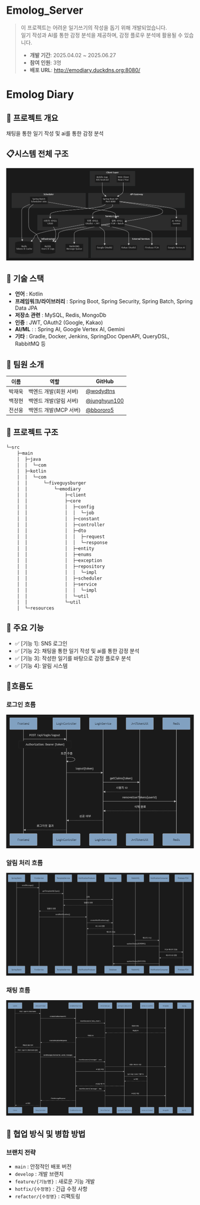 # Emolog_Server

> 이 프로젝트는 어려운 일기쓰기의 작성을 돕기 위해 개발되었습니다.  
> 일기 작성과 AI를 통한 감정 분석을 제공하며, 감정 플로우 분석에 활용될 수 있습니다.  
>  
> - **개발 기간**: 2025.04.02 ~ 2025.06.27  
> - **참여 인원**: 3명  
> - **배포 URL**: http://emodiary.duckdns.org:8080/

# Emolog Diary
 
## 📌 프로젝트 개요
채팅을 통한 일기 작성 및 ai를 통한 감정 분석

## 📋시스템 전체 구조
![시스템 전체구조.png](emo-diary/image/시스템전체구조.png)

## 🚀 기술 스택
- **언어** : Kotlin
- **프레임워크/라이브러리** : Spring Boot, Spring Security, Spring Batch, Spring Data JPA
- **저장소 관련** : MySQL, Redis, MongoDb
- **인증** : JWT, OAuth2 (Google, Kakao)
- **AI/ML** :  : Spring AI, Google Vertex AI, Gemini
- **기타** : Gradle, Docker, Jenkins, SpringDoc OpenAPI, QueryDSL, RabbitMQ 등

## 👥 팀원 소개
| 이름  | 역할             | GitHub |
|-------|----------------|--------|
| 박재욱 | 백엔드 개발(회원 서버)  | [@wodydtns](https://github.com/wodydtns) |
| 백정현 | 백엔드 개발(알림 서버)  | [@junghyun100](https://github.com/junghyun100) |
| 전선웅 | 백엔드 개발(MCP 서버) | [@bbororo5](https://github.com/bbororo5) |

## 📂 프로젝트 구조
```plaintext
└─src
    ├─main
    │  ├─java
    │  │  └─com
    │  ├─kotlin
    │  │  └─com
    │  │      └─fiveguysburger
    │  │          └─emodiary
    │  │              ├─client
    │  │              ├─core
    │  │              │  ├─config
    │  │              │  │  └─job
    │  │              │  ├─constant
    │  │              │  ├─controller
    │  │              │  ├─dto
    │  │              │  │  ├─request
    │  │              │  │  └─response
    │  │              │  ├─entity
    │  │              │  ├─enums
    │  │              │  ├─exception
    │  │              │  ├─repository
    │  │              │  │  └─impl
    │  │              │  ├─scheduler
    │  │              │  ├─service
    │  │              │  │  └─impl
    │  │              │  └─util
    │  │              └─util
    │  └─resources

```

## 🌟 주요 기능
- ✅ [기능 1]: SNS 로그인
- ✅ [기능 2]: 채팅을 통한 일기 작성 및 ai를 통한 감정 분석
- ✅ [기능 3]: 작성한 일기를 바탕으로 감정 플로우 분석
- ✅ [기능 4]: 알림 시스템

## 🔄흐름도
### 로그인 흐름 
![로그인 흐름.png](emo-diary/image/로그인흐름.png)
### 알림 처리 흐름
![알림처리흐름.png](emo-diary/image/알림처리흐름.png)
### 채팅 흐름 
![채팅흐름.png](emo-diary/image/채팅흐름.png)

## 🤝 협업 방식 및 병합 방법
### 브랜치 전략
- `main` : 안정적인 배포 버전
- `develop` : 개발 브랜치
- `feature/{기능명}` : 새로운 기능 개발
- `hotfix/{수정명}` : 긴급 수정 사항
- `refactor/{수정명}` : 리팩토링
